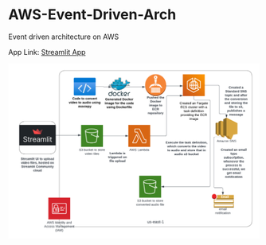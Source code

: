 # AWS-Event-Driven-Arch
Event driven architecture on AWS

App Link: <a href="https://aws-event-driven-arch.streamlit.app/">Streamlit App</a>

<img src="AWS Event Driven Architecture.png">
